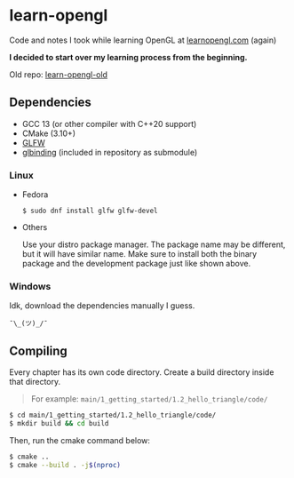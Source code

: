 # learn-opengl

Code and notes I took while learning OpenGL at [learnopengl.com](https://learnopengl.com) (again)

**I decided to start over my learning process from the beginning.**

Old repo: [learn-opengl-old](https://github.com/mrizaln/learn-opengl-old)

## Dependencies

- GCC 13 (or other compiler with C++20 support)
- CMake (3.10+)
- [GLFW](https://github.com/glfw/glfw)
- [glbinding](https://github.com/cginternals/glbinding) (included in repository as submodule)

### Linux

- Fedora

  `$ sudo dnf install glfw glfw-devel`

- Others

  Use your distro package manager. The package name may be different, but it will have similar name. Make sure to install both the binary package and the development package just like shown above.

### Windows

Idk, download the dependencies manually I guess.

`¯\_(ツ)_/¯`

## Compiling

Every chapter has its own code directory. Create a build directory inside that directory.

> For example: `main/1_getting_started/1.2_hello_triangle/code/`

```sh
$ cd main/1_getting_started/1.2_hello_triangle/code/
$ mkdir build && cd build
```

Then, run the cmake command below:

```sh
$ cmake ..
$ cmake --build . -j$(nproc)
```
